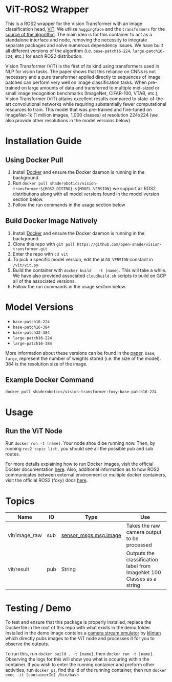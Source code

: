 # ViT-ROS2 Wrapper

This is a ROS2 wrapper for the Vision Transformer with an image classification head, [ViT](https://arxiv.org/abs/2010.11929). We utilize `huggingface` and the `transformers` for the [source of the algorithm](https://huggingface.co/google/vit-base-patch16-224). The main idea is for this container to act as a standalone interface and node, removing the necessity to integrate separate packages and solve numerous dependency issues. We have built all different versions of the algorithm (i.e. `base-patch16-224`, `large-patch16-224`, etc.) for each ROS2 distribution.

Vision Transformer (ViT) is the first of its kind using transformers used in NLP for vision tasks. The paper shows that this reliance on CNNs is not necessary and a pure transformer applied directly to sequences of image patches can perform very well on image classification tasks. When pre-trained on large amounts of data and transferred to multiple mid-sized or small image recognition benchmarks (ImageNet, CIFAR-100, VTAB, etc.), Vision Transformer (ViT) attains excellent results compared to state-of-the-art convolutional networks while requiring substantially fewer computational resources to train. This model that was pre-trained and fine-tuned on ImageNet-1k (1 million images, 1,000 classes) at resolution 224x224 (we also provide other resolutions in the model versions below).

# Installation Guide

## Using Docker Pull
1. Install [Docker](https://www.docker.com/) and ensure the Docker daemon is running in the background.
2. Run ```docker pull shaderobotics/vision-transformer:${ROS2_DISTRO}-${MODEL_VERSION}``` we support all ROS2 distributions along with all model versions found in the model version section below.
3. Follow the run commands in the usage section below

## Build Docker Image Natively
1. Install [Docker](https://www.docker.com/) and ensure the Docker daemon is running in the background.
2. Clone this repo with ```git pull https://github.com/open-shade/vision-transformer.git```
3. Enter the repo with ```cd vit```
4. To pick a specific model version, edit the `ALGO_VERSION` constant in `/vit/vit.py`
5. Build the container with ```docker build . -t [name]```. This will take a while. We have also provided associated `cloudbuild.sh` scripts to build on GCP all of the associated versions.
6. Follow the run commands in the usage section below.

# Model Versions

* ```base-patch16-224```
* ```base-patch16-384```
* ```base-patch32-384```
* ```large-patch16-224```
* ```large-patch16-384```

More information about these versions can be found in the [paper](https://arxiv.org/abs/2010.11929). `base`, `large`, represent the number of weights stored (i.e. the size of the model). 384 is the resolution size of the image. 

## Example Docker Command

```bash
docker pull shaderobotics/vision-transformer:foxy-base-patch16-224
```

# Usage
## Run the ViT Node 
Run ```docker run -t [name]```. Your node should be running now. Then, by running ```ros2 topic list,``` you should see all the possible pub and sub routes.

For more details explaining how to run Docker images, visit the official Docker documentation [here](https://docs.docker.com/engine/reference/run/). Also, additional information as to how ROS2 communicates between external environment or multiple docker containers, visit the official ROS2 (foxy) docs [here](https://docs.ros.org/en/foxy/How-To-Guides/Run-2-nodes-in-single-or-separate-docker-containers.html#). 

# Topics

| Name                   | IO  | Type                             | Use                                                               |
|------------------------|-----|----------------------------------|-------------------------------------------------------------------|
| vit/image_raw       | sub | [sensor_msgs.msg.Image](http://docs.ros.org/en/noetic/api/sensor_msgs/html/msg/Image.html)            | Takes the raw camera output to be processed                       |
 | vit/result           | pub | String            | Outputs the classification label from ImageNet 100 Classes as a string |

# Testing / Demo
To test and ensure that this package is properly installed, replace the Dockerfile in the root of this repo with what exists in the demo folder. Installed in the demo image contains a [camera stream emulator](https://github.com/klintan/ros2_video_streamer) by [klintan](https://github.com/klintan) which directly pubs images to the ViT node and processes it for you to observe the outputs.

To run this, run ```docker build . -t [name]```, then ```docker run -t [name]```. Observing the logs for this will show you what is occuring within the container. If you wish to enter the running container and preform other activities, run ```docker ps```, find the id of the running container, then run ```docker exec -it [containerId] /bin/bash```